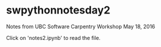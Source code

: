 # swpythonnotesday2
Notes from UBC Software Carpentry Workshop May 18, 2016

Click on 'notes2.ipynb' to read the file.
